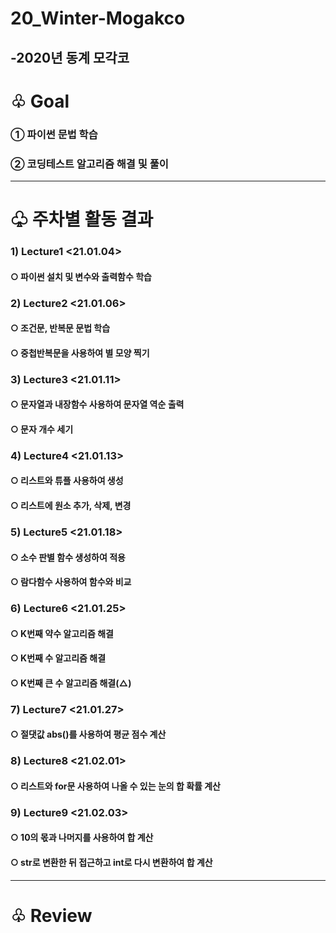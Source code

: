 # 20_Winter-Mogakco
-2020년 동계 모각코
-----------------
# ♧ Goal
### ① 파이썬 문법 학습
### ② 코딩테스트 알고리즘 해결 및 풀이
---------------
# ♧ 주차별 활동 결과
### 1) Lecture1 <21.01.04>
#### ○ 파이썬 설치 및 변수와 출력함수 학습
### 2) Lecture2 <21.01.06>
#### ○ 조건문, 반복문 문법 학습
#### ○ 중첩반복문을 사용하여 별 모양 찍기
### 3) Lecture3 <21.01.11>
#### ○ 문자열과 내장함수 사용하여 문자열 역순 출력
#### ○ 문자 개수 세기
### 4) Lecture4 <21.01.13>
#### ○ 리스트와 튜플 사용하여 생성
#### ○ 리스트에 원소 추가, 삭제, 변경 
### 5) Lecture5 <21.01.18>
#### ○ 소수 판별 함수 생성하여 적용
#### ○ 람다함수 사용하여 함수와 비교
### 6) Lecture6 <21.01.25>
#### ○ K번째 약수 알고리즘 해결
#### ○ K번째 수 알고리즘 해결
#### ○ K번째 큰 수 알고리즘 해결(△)
### 7) Lecture7 <21.01.27>
#### ○ 절댓값 abs()를 사용하여 평균 점수 계산
### 8) Lecture8 <21.02.01>
#### ○ 리스트와 for문 사용하여 나올 수 있는 눈의 합 확률 계산
### 9) Lecture9 <21.02.03>
#### ○ 10의 몫과 나머지를 사용하여 합 계산
#### ○ str로 변환한 뒤 접근하고 int로 다시 변환하여 합 계산
-----------------------
# ♧ Review
